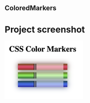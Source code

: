 ## ColoredMarkers

# Project screenshot
<img src="images/projectFinal.png" alt="Project Screenshot" width="50%">
